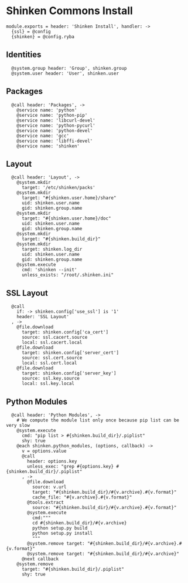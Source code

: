
# Shinken Commons Install

    module.exports = header: 'Shinken Install', handler: ->
      {ssl} = @config
      {shinken} = @config.ryba

## Identities

      @system.group header: 'Group', shinken.group
      @system.user header: 'User', shinken.user

## Packages

      @call header: 'Packages', ->
        @service name: 'python'
        @service name: 'python-pip'
        @service name: 'libcurl-devel'
        @service name: 'python-pycurl'
        @service name: 'python-devel'
        @service name: 'gcc'
        @service name: 'libffi-devel'
        @service name: 'shinken'

## Layout

      @call header: 'Layout', ->
        @system.mkdir
          target: '/etc/shinken/packs'
        @system.mkdir
          target: "#{shinken.user.home}/share"
          uid: shinken.user.name
          gid: shinken.group.name
        @system.mkdir
          target: "#{shinken.user.home}/doc"
          uid: shinken.user.name
          gid: shinken.group.name
        @system.mkdir
          target: "#{shinken.build_dir}"
        @system.mkdir
          target: shinken.log_dir
          uid: shinken.user.name
          gid: shinken.group.name
        @system.execute
          cmd: 'shinken --init'
          unless_exists: "/root/.shinken.ini"

## SSL Layout

      @call
        if: -> shinken.config['use_ssl'] is '1'
        header: 'SSL Layout'
      , ->
        @file.download
          target: shinken.config['ca_cert']
          source: ssl.cacert.source
          local: ssl.cacert.local
        @file.download
          target: shinken.config['server_cert']
          source: ssl.cert.source
          local: ssl.cert.local
        @file.download
          target: shinken.config['server_key']
          source: ssl.key.source
          local: ssl.key.local

## Python Modules

      @call header: 'Python Modules', ->
        # We compute the module list only once because pip list can be very slow
        @system.execute
          cmd: "pip list > #{shinken.build_dir}/.piplist"
          shy: true
        @each shinken.python_modules, (options, callback) ->
          v = options.value
          @call
            header: options.key
            unless_exec: "grep #{options.key} #{shinken.build_dir}/.piplist"
          , ->
            @file.download
              source: v.url
              target: "#{shinken.build_dir}/#{v.archive}.#{v.format}"
              cache_file: "#{v.archive}.#{v.format}"
            @tools.extract
              source: "#{shinken.build_dir}/#{v.archive}.#{v.format}"
            @system.execute
              cmd:"""
              cd #{shinken.build_dir}/#{v.archive}
              python setup.py build
              python setup.py install
              """
            @system.remove target: "#{shinken.build_dir}/#{v.archive}.#{v.format}"
            @system.remove target: "#{shinken.build_dir}/#{v.archive}"
          @next callback
        @system.remove
          target: "#{shinken.build_dir}/.piplist"
          shy: true
